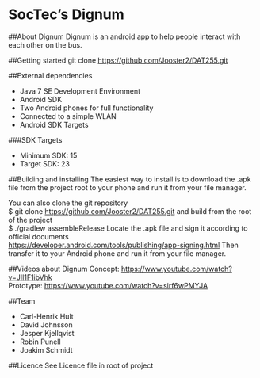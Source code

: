SocTec’s Dignum
=======

##About Dignum
Dignum is an android app to help people interact with each other on the bus. 

##Getting started
    git clone https://github.com/Jooster2/DAT255.git

##External dependencies
 - Java 7 SE Development Environment
 - Android SDK
 - Two Android phones for full functionality
 - Connected to a simple WLAN
 - Android SDK Targets

###SDK Targets
 - Minimum SDK:     15
 - Target SDK:     23

##Building and installing
The easiest way to install is to download the .apk file from the project root to your phone and run it from your file manager.

You can also clone the git repository  
        $ git clone https://github.com/Jooster2/DAT255.git
and build from the root of the project  
        $ ./gradlew assembleRelease
Locate the .apk file and sign it according to official documents  
        https://developer.android.com/tools/publishing/app-signing.html
Then transfer it to your Android phone and run it from your file manager.

##Videos about Dignum
Concept: https://www.youtube.com/watch?v=JIl1F1ibVhk  
Prototype: https://www.youtube.com/watch?v=sirf6wPMYJA

##Team
 - Carl-Henrik Hult
 - David Johnsson
 - Jesper Kjellqvist
 - Robin Punell
 - Joakim Schmidt

##Licence
See Licence file in root of project
